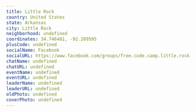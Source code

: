 ```yaml
---
title: Little Rock
country: United States
state: Arkansas
city: Little Rock
neighborhood: undefined
coordinates: 34.746481, -92.289595
plusCode: undefined
socialName: Facebook
socialURL: https://www.facebook.com/groups/free.code.camp.little.rock
chatName: undefined
chatURL: undefined
eventName: undefined
eventURL: undefined
leaderName: undefined
leaderURL: undefined
oldPhoto: undefined
coverPhoto: undefined
---
```

